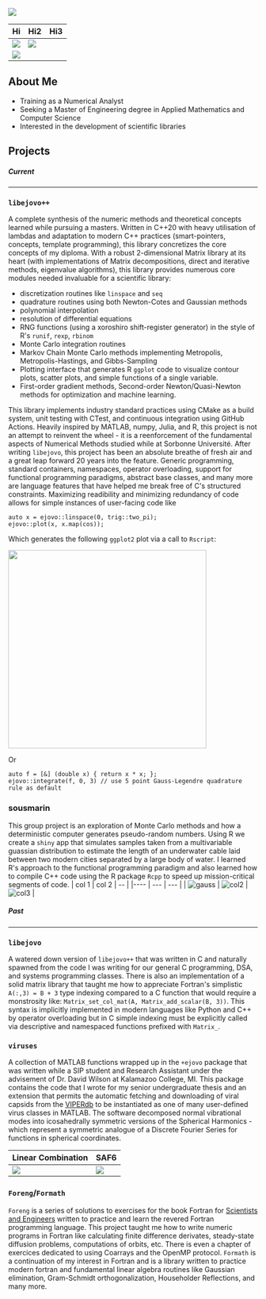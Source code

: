 ![](16_minus0.png)


| Hi | Hi2 | Hi3 |
| --- | --- | --- |
| ![](https://github.com/ejovo13/mpi_project_1/blob/main/tex/media/gif/sph_600.gif) | ![](https://github.com/ejovo13/mpi_project_1/blob/main/tex/media/gif/sph_600_2.gif) |
![](https://github.com/ejovo13/mpi_project_1/blob/main/tex/media/gif/sph_600_alt.gif) |

 ## About Me
 - Training as a Numerical Analyst
 - Seeking a Master of Engineering degree in Applied Mathematics and Computer Science
 - Interested in the development of scientific libraries

 ## Projects

 ##### Current
 ***
 ### `libejovo++`
 A complete synthesis of the numeric methods and theoretical concepts learned while pursuing a masters. Written in C++20 with heavy utilisation of lambdas and adaptation to modern C++ practices (smart-pointers, concepts, template programming), this library concretizes the core concepts of my diploma. With a robust 2-dimensional Matrix library at its heart (with implementations of Matrix decompositions, direct and iterative methods, eigenvalue algorithms), this library provides numerous core modules needed invaluable for a scientific library:
 - discretization routines like `linspace` and `seq`
 - quadrature routines using both Newton-Cotes and Gaussian methods
 - polynomial interpolation
 - resolution of differential equations
 - RNG functions (using a xoroshiro shift-register generator) in the style of R's `runif`, `rexp`, `rbinom`
 - Monte Carlo integration routines
 - Markov Chain Monte Carlo methods implementing Metropolis, Metropolis-Hastings, and Gibbs-Sampling
 - Plotting interface that generates R `ggplot` code to visualize contour plots, scatter plots, and simple functions of a single variable.
 - First-order gradient methods, Second-order Newton/Quasi-Newton methods for optimization and machine learning.

This library implements industry standard practices using CMake as a build system, unit testing with CTest, and continuous integration using GitHub Actions. Heavily inspired by MATLAB, numpy, Julia, and R, this project is not an attempt to reinvent the wheel - it is a reenforcement of the fundamental aspects of Numerical Methods studied while at Sorbonne Université. After writing `libejovo`, this project has been an absolute breathe of fresh air and a great leap forward 20 years into the feature. Generic programming, standard containers, namespaces, operator overloading, support for functional programming paradigms, abstract base classes, and many more are language features that have helped me break free of C's structured constraints. Maximizing readibility and minimizing redundancy of code allows for simple instances of user-facing code like
```{C++}
auto x = ejovo::linspace(0, trig::two_pi);
ejovo::plot(x, x.map(cos));
```
Which generates the following `ggplot2` plot via a call to `Rscript`:

<img src="https://github.com/ejovo13/ejovo13/blob/main/Cosine.png" width="400">

Or
```{C++}
auto f = [&] (double x) { return x * x; };
ejovo::integrate(f, 0, 3) // use 5 point Gauss-Legendre quadrature rule as default
```

### sousmarin
This group project is an exploration of Monte Carlo methods and how a deterministic computer generates pseudo-random numbers. Using R we create a `shiny` app that simulates samples taken from a multivariable guassian distribution to estimate the length of an underwater cable laid between two modern cities separated by a large body of water. I learned R's approach to the functional programming paradigm and also learned how to compile C++ code using the R package `Rcpp` to speed up mission-critical segments of code.
| col 1 | col 2 | -- |
|---- | --- | --- |
| ![gauss](gauss-field_exp2.png) | ![col2](gauss-field_gauss2.png) | ![col3](gauss-field_sph1.png) |

 ##### Past
 ***
 ### `libejovo`
 A watered down version of `libejovo++` that was written in C and naturally spawned from the code I was writing for our general C programming, DSA, and systems programming classes. There is also an implementation of a solid matrix library that taught me how to appreciate Fortran's simplistic `A(:,3) = B + 3` type indexing compared to a C function that would require a monstrosity like: `Matrix_set_col_mat(A, Matrix_add_scalar(B, 3))`. This syntax is implicitly implemented in modern languages like Python and C++ by operator overloading but in C simple indexing must be explicitly called via descriptive and namespaced functions prefixed with `Matrix_`.

 ### `viruses`
 A collection of MATLAB functions wrapped up in the `+ejovo` package that was written while a SIP student and Research Assistant under the advisement of Dr. David Wilson at Kalamazoo College, MI. This package contains the code that I wrote for my senior undergraduate thesis and an extension that permits the automatic fetching and downloading of viral capsids from the [VIPERdb](https://viperdb.scripps.edu/) to be instantiated as one of many user-defined virus classes in MATLAB. The software decomposed normal vibrational modes into icosahedrally symmetric versions of the Spherical Harmonics - which represent a symmetric analogue of a Discrete Fourier Series for functions in spherical coordinates.

| Linear Combination |  SAF6 |
| --- | --- |
|![](https://github.com/ejovo13/viruses/blob/master/%2Bejovo/media/spherical_combination.png)  | ![](https://github.com/ejovo13/viruses/blob/master/%2Bejovo/media/saf6_animation.gif) |

 ### `Foreng`/`Formath`
 `Foreng` is a series of solutions to exercises for the book Fortran for [Scientists and Engineers](https://www.amazon.com/FORTRAN-SCIENTISTS-ENGINEERS-Stephen-Chapman/dp/0073385891) written to practice and learn the revered Fortran programming language. This project taught me how to write numeric programs in Fortran like calculating finite difference derivates, steady-state diffusion problems, computations of orbits, etc. There is even a chapter of exercices dedicated to using Coarrays and the OpenMP protocol. `Formath` is a continuation of my interest in Fortran and is a library written to practice modern fortran and fundamental linear algebra routines like Gaussian elimination, Gram-Schmidt orthogonalization, Householder Reflections, and many more.

<!---
ejovo13/ejovo13 is a ✨ special ✨ repository because its `README.md` (this file) appears on your GitHub profile.
You can click the Preview link to take a look at your changes.
--->
